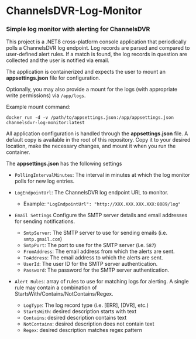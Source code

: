 # ChannelsDVR-Log-Monitor

### Simple log monitor with alerting for ChannelsDVR

This project is a .NET8 cross-platform console application that periodically polls
a ChannelsDVR log endpoint.  Log records are parsed and compared to user-defined
alert rules.  If a match is found, the log records in question are collected and 
the user is notified via email.

The application is containerized and expects the user to mount an **appsettings.json** file
for configuration.

Optionally, you may also provide a mount for the logs (with appropriate write permissions) 
via `/app/logs`.

Example mount command:

`docker run -d -v /path/to/appsettings.json:/app/appsettings.json channelsdvr-log-monitor:latest`

All application configuration is handled through the **appsettings.json** file.
A default copy is available in the root of this repository.  Copy it to your desired
location, make the necessary changes, and mount it when you run the container. 


The **appsettings.json** has the following settings

- `PollingIntervalMinutes`: The interval in minutes at which the log monitor polls for new log entries.

- `LogEndpointUrl`: The ChannelsDVR log endpoint URL to monitor.
  - Example: `"LogEndpointUrl": "http://XXX.XXX.XXX.XXX:8089/log"`

- `Email Settings`
Configure the SMTP server details and email addresses for sending notifications.
  - `SmtpServer`: The SMTP server to use for sending emails (i.e. `smtp.gmail.com`)
  - `SmtpPort`: The port to use for the SMTP server (i.e. `587`)
  - `FromAddress`: The email address from which the alerts are sent.
  - `ToAddress`: The email address to which the alerts are sent.
  - `UserId`: The user ID for the SMTP server authentication.
  - `Password`: The password for the SMTP server authentication.

- `Alert Rules`: array of rules to use for matching logs for alerting.  A single rule
  may contain a combination of StartsWith/Contains/NotContains/Regex.
  - `LogType`: The log record type (i.e. [ERR], [DVR], etc.)
  - `StartsWith`: desired description starts with text
  - `Contains`: desired description contains text
  - `NotContains`: desired description does not contain text
  - `Regex`: desired description matches regex pattern
